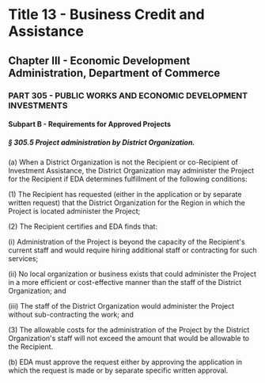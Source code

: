 
# Title 13 - Business Credit and Assistance
## Chapter III - Economic Development Administration, Department of Commerce
### PART 305 - PUBLIC WORKS AND ECONOMIC DEVELOPMENT INVESTMENTS
#### Subpart B - Requirements for Approved Projects
##### § 305.5 Project administration by District Organization.

(a) When a District Organization is not the Recipient or co-Recipient of Investment Assistance, the District Organization may administer the Project for the Recipient if EDA determines fulfillment of the following conditions:

(1) The Recipient has requested (either in the application or by separate written request) that the District Organization for the Region in which the Project is located administer the Project;

(2) The Recipient certifies and EDA finds that:

(i) Administration of the Project is beyond the capacity of the Recipient's current staff and would require hiring additional staff or contracting for such services;

(ii) No local organization or business exists that could administer the Project in a more efficient or cost-effective manner than the staff of the District Organization; and

(iii) The staff of the District Organization would administer the Project without sub-contracting the work; and

(3) The allowable costs for the administration of the Project by the District Organization's staff will not exceed the amount that would be allowable to the Recipient.

(b) EDA must approve the request either by approving the application in which the request is made or by separate specific written approval.
